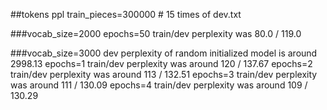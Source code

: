 ##tokens ppl train_pieces=300000 # 15 times of dev.txt

###vocab_size=2000
  epochs=50 train/dev perplexity was 80.0 / 119.0

###vocab_size=3000
  dev perplexity of random initialized model is around 2998.13
  epochs=1 train/dev perplexity was around 120 / 137.67
  epochs=2 train/dev perplexity was around 113 / 132.51
  epochs=3 train/dev perplexity was around 111 / 130.09
  epochs=4 train/dev perplexity was around 109 / 130.29
